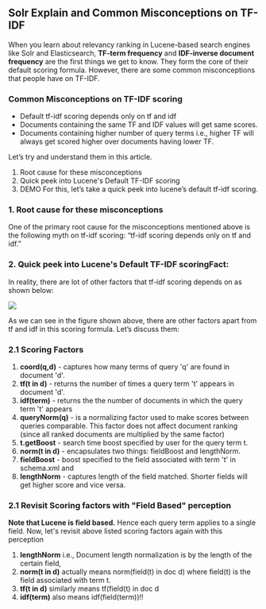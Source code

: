 ## Solr Explain and Common Misconceptions on TF-IDF
When you learn about relevancy ranking in Lucene-based search engines like Solr and Elasticsearch, **TF-term frequency** and **IDF-inverse document frequency** are the first things we get to know. They form the core of their default scoring formula. However, there are some common misconceptions that people have on TF-IDF.

### Common Misconceptions on TF-IDF scoring
- Default tf-idf scoring depends only on tf and idf
- Documents containing the same TF and IDF values will get same scores.
- Documents containing higher number of query terms i.e., higher TF will always get scored higher over documents having lower TF.

Let’s try and understand them in this article.
1. Root cause for these misconceptions
2. Quick peek into Lucene's Default TF-IDF scoring
3. DEMO
For this, let’s take a quick peek into lucene’s default tf-idf scoring.

### 1. Root cause for these misconceptions
One of the primary root cause for the misconceptions mentioned above is the following myth on tf-idf scoring:
 “tf-idf scoring depends only on tf and idf.”

### 2. Quick peek into Lucene's Default TF-IDF scoringFact:
In reality, there are lot of other factors that tf-idf scoring depends on as shown below:

<img src="https://user-images.githubusercontent.com/22542670/40882365-2a65298a-66fd-11e8-990b-68b132567a2e.png"> </img>

As we can see in the figure shown above, there are other factors apart from tf and idf in this scoring formula. Let’s discuss them:

### 2.1 Scoring Factors
1. **coord(q,d)** - captures how many terms of query 'q' are found in document 'd'.  
2. **tf(t in d)** - returns the number of times a query term 't' appears in document 'd'.
3. **idf(term)** - returns the the number of documents in which the query term 't' appears
4. **queryNorm(q)** - is a normalizing factor used to make scores between queries comparable. This factor does not affect document ranking (since all ranked documents are multiplied by the same factor)
5. **t.getBoost** - search time boost specified by user for the query term t. 
6. **norm(t in d)** - encapsulates two things: fieldBoost and lengthNorm.
7. **fieldBoost** - boost specified to the field associated with term 't' in schema.xml and 
8. **lengthNorm** - captures length of the field matched. Shorter fields will get higher score and vice versa.

### 2.1 Revisit Scoring factors with "Field Based" perception
**Note that Lucene is field based.** Hence each query term applies to a single field. Now, let's revisit above listed scoring factors again with this perception
1. **lengthNorm** i.e., Document length normalization is by the length of the certain field,
2. **norm(t in d)** actually means norm(field(t) in doc d) where field(t) is the field associated with term t.
3. **tf(t in d)** similarly means tf(field(t) in doc d
4. **idf(term)** also means idf(field(term))!!


